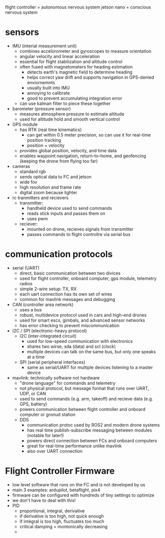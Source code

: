 flight controller = autonomous nervous system
jetson nano = conscious nervous system

# sensors

- IMU (interial measurement unit)
	- combines accelorometer and gyroscopes to measure orientation
	- angular velocity and linear acceleration
	- essential for flight stabilization and altitude control
	- often fused with magnetometers for heading estimation
		- detects earth's magnetic field to determine heading
		- helps correct yaw drift and supports navigation in GPS-denied enviornemnts
		- usually built into IMU
		- annoying to calibrate
		- good to prevent accumulating integration error
	- can use kalman filter to piece these together
- barometer (pressure sensor)
	- measures atmosphere pressure to estimate altitude
	- used for altitude hold and smooth vertical control
- GPS module
	- has RTK (real time kinematics)
		- can get within 0.5 meter precision, so can use it for real-time position tracking
		- position + velocity
	- provides global position, velocity, and time data
	- enables waypoint navigation, return-to-home, and geofencing (keeping the drone from flying too far)
- cameras
	- standard rgb
	- sends optical data to FC and jetson
	- wide fov
	- high resolution and frame rate
	- digital zoom because lighter
- rc tranmitters and recievers
	- transmitter:
		- handheld device used to send commands
		- reads stick inputs and passes them on
		- uses pwm
	- reciever:
		- mounted on drone, recieves signals from transmitter
		- passes commands to flight controllre via serial bus

# communication protocols
- serial (UART)
	- direct, basic communication between two divices
	- used for flight controller, onboard computer, gps module, telemetry radios
	- simple 2-wire setup: TX, RX
	- each uart connection has its own set of wires
	- common for mavlink messages and debugging
- CAN (controller area network)
	- uses a bus
	- robust, multidevice protocol used in cars and high-end drones
	- used for smart escs, gimbals, and advanced sensor networks
	- has error checking to prevent miscommunication
- I2C / SPI (electronic-heavy protocol)
	- I2C (inter-integrated circuit)
		- used for low-speed communication with electronics
		- shares two wirse, sda (data) and scl (clock)
		- multiple devices can talk on the same bus, but only one speaks at a time
	- SPI (serial peripheral interfaces)
		- same as serial/UART for multiple devices listening to a master device
- mavlink: technically software not hardware
	- "drone language" for commands and telemetry
	- not physical protocol, but message format that runs over UART, UDP, or CAN
	- used to send commands (e.g. arm, takeoff) and recieve data (e.g. GPS, battery)
	- powers communication between flight controller and onboard computer or gronud station
	- DDS
		- communication protoc used by ROS2 and modern drone systems
		- has real time publish-subscribe messaging between modules (notable for later!)
		- powers direct connection between FCs and onboard computers
		- great for real-time performance unlike mavlink
		- also over UART connection

# Flight Controller Firmware
- low level software that runs on the FC and is not developed by us
- main 3 examples: ardupilot, betaflight, pix4
- firmware can be configured with hundreds of tiny settings to optimize
- we don't have to deal with this!
- PID
	- proportional, integral, derivative
	- if derivative is too high, not quick enough
	- if integral is too high, fluctuates too much
	- critical damping = montonically decreasing
	- 